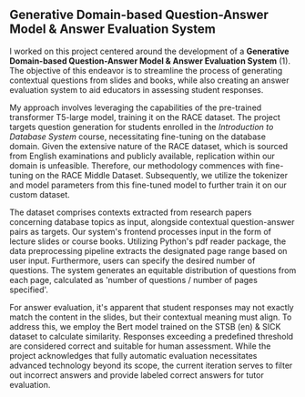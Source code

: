 ## Generative Domain-based Question-Answer Model & Answer Evaluation System

I worked on this project centered around the development of a **Generative Domain-based Question-Answer Model & Answer Evaluation System** (1). The objective of this endeavor is to streamline the process of generating contextual questions from slides and books, while also creating an answer evaluation system to aid educators in assessing student responses. 

My approach involves leveraging the capabilities of the pre-trained transformer T5-large model, training it on the RACE dataset. The project targets question generation for students enrolled in the *Introduction to Database System* course, necessitating fine-tuning on the database domain. Given the extensive nature of the RACE dataset, which is sourced from English examinations and publicly available, replication within our domain is unfeasible. Therefore, our methodology commences with fine-tuning on the RACE Middle Dataset. Subsequently, we utilize the tokenizer and model parameters from this fine-tuned model to further train it on our custom dataset.

The dataset comprises contexts extracted from research papers concerning database topics as input, alongside contextual question-answer pairs as targets. Our system's frontend processes input in the form of lecture slides or course books. Utilizing Python's pdf reader package, the data preprocessing pipeline extracts the designated page range based on user input. Furthermore, users can specify the desired number of questions. The system generates an equitable distribution of questions from each page, calculated as 'number of questions / number of pages specified'.

For answer evaluation, it's apparent that student responses may not exactly match the content in the slides, but their contextual meaning must align. To address this, we employ the Bert model trained on the STSB (en) & SICK dataset to calculate similarity. Responses exceeding a predefined threshold are considered correct and suitable for human assessment. While the project acknowledges that fully automatic evaluation necessitates advanced technology beyond its scope, the current iteration serves to filter out incorrect answers and provide labeled correct answers for tutor evaluation.
